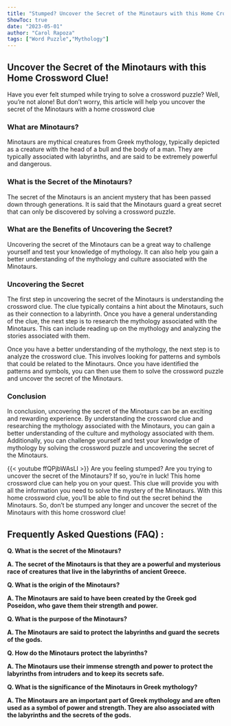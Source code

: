 ```yaml
---
title: "Stumped? Uncover the Secret of the Minotaurs with this Home Crossword Clue!"
ShowToc: true 
date: "2023-05-01"
author: "Carol Rapoza" 
tags: ["Word Puzzle","Mythology"]
---
```

## Uncover the Secret of the Minotaurs with this Home Crossword Clue!

Have you ever felt stumped while trying to solve a crossword puzzle? Well, you’re not alone! But don’t worry, this article will help you uncover the secret of the Minotaurs with a home crossword clue

### What are Minotaurs?

Minotaurs are mythical creatures from Greek mythology, typically depicted as a creature with the head of a bull and the body of a man. They are typically associated with labyrinths, and are said to be extremely powerful and dangerous.

### What is the Secret of the Minotaurs?

The secret of the Minotaurs is an ancient mystery that has been passed down through generations. It is said that the Minotaurs guard a great secret that can only be discovered by solving a crossword puzzle.

### What are the Benefits of Uncovering the Secret?

Uncovering the secret of the Minotaurs can be a great way to challenge yourself and test your knowledge of mythology. It can also help you gain a better understanding of the mythology and culture associated with the Minotaurs.

### Uncovering the Secret

The first step in uncovering the secret of the Minotaurs is understanding the crossword clue. The clue typically contains a hint about the Minotaurs, such as their connection to a labyrinth. Once you have a general understanding of the clue, the next step is to research the mythology associated with the Minotaurs. This can include reading up on the mythology and analyzing the stories associated with them.

Once you have a better understanding of the mythology, the next step is to analyze the crossword clue. This involves looking for patterns and symbols that could be related to the Minotaurs. Once you have identified the patterns and symbols, you can then use them to solve the crossword puzzle and uncover the secret of the Minotaurs.

### Conclusion

In conclusion, uncovering the secret of the Minotaurs can be an exciting and rewarding experience. By understanding the crossword clue and researching the mythology associated with the Minotaurs, you can gain a better understanding of the culture and mythology associated with them. Additionally, you can challenge yourself and test your knowledge of mythology by solving the crossword puzzle and uncovering the secret of the Minotaurs.

{{< youtube ffQPjbWAsLI >}} 
Are you feeling stumped? Are you trying to uncover the secret of the Minotaurs? If so, you’re in luck! This home crossword clue can help you on your quest. This clue will provide you with all the information you need to solve the mystery of the Minotaurs. With this home crossword clue, you’ll be able to find out the secret behind the Minotaurs. So, don’t be stumped any longer and uncover the secret of the Minotaurs with this home crossword clue!

## Frequently Asked Questions (FAQ) :
**Q. What is the secret of the Minotaurs?**

**A. The secret of the Minotaurs is that they are a powerful and mysterious race of creatures that live in the labyrinths of ancient Greece.**

**Q. What is the origin of the Minotaurs?**

**A. The Minotaurs are said to have been created by the Greek god Poseidon, who gave them their strength and power.**

**Q. What is the purpose of the Minotaurs?**

**A. The Minotaurs are said to protect the labyrinths and guard the secrets of the gods.**

**Q. How do the Minotaurs protect the labyrinths?**

**A. The Minotaurs use their immense strength and power to protect the labyrinths from intruders and to keep its secrets safe.**

**Q. What is the significance of the Minotaurs in Greek mythology?**

**A. The Minotaurs are an important part of Greek mythology and are often used as a symbol of power and strength. They are also associated with the labyrinths and the secrets of the gods.**




